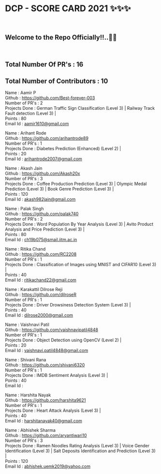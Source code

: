 <h1> DCP - SCORE CARD 2021 ✨✨✨ </h1> <br>
<h2> Welcome to the Repo Officially!!..🙌👏 </h2> <br>

## Total Number Of PR's : 16
## Total Number of Contributors : 10
  
Name : Aamir P <br>
Github : https://github.com/Best-forever-003 <br>
Number of PR's : 2 <br>
Projects Done : German Traffic Sign Classification (Level 3) | Railway Track Fault detection (Level 3) | <br>
Points : 80 <br>
Email Id : aamir1610@gmail.com

Name : Arihant Rode <br>
Github : https://github.com/arihantrode89 <br>
Number of PR's : 1 <br>
Projects Done : Diabetes Prediction (Enhanced) (Level 2) | <br>
Points : 20 <br>
Email Id : arihantrode2007@gmail.com

Name : Akash Jain <br>
Github : https://github.com/Akash20x <br>
Number of PR's : 3 <br>
Projects Done : Coffee Production Prediction (Level 3) | Olympic Medal Prediction (Level 3) | Book Genre Prediction (Level 3) | <br>
Points : 120 <br>
Email Id : akash982jain@gmail.com

Name : Palak Singh <br>
Github : https://github.com/palak740 <br>
Number of PR's : 2 <br>
Projects Done : Word Population By Year Analysis (Level 3) | Avito Product Analysis and Price Prediction (Level 3) | <br>
Points : 80 <br>
Email Id : ch19b075@smail.iitm.ac.in

Name : Ritika Chand <br>
Github : https://github.com/RC2208 <br>
Number of PR's : 1 <br>
Projects Done : Classification of Images using MNIST and CIFAR10 (Level 3) | <br>
Points : 40 <br>
Email Id : ritikachand22@gmail.com

Name : Karakattil Dilrose Reji <br>
Github : https://github.com/dilroseR <br>
Number of PR's : 1 <br>
Projects Done : Driver Drowsiness Detection System (Level 3) | <br>
Points : 40 <br>
Email Id : dilrose2000@gmail.com

Name : Vaishnavi Patil <br>
Github : https://github.com/vaishnavipatil4848 <br>
Number of PR's : 1 <br>
Projects Done : Object Detection using OpenCV (Level 2) | <br>
Points : 20 <br>
Email Id : vaishnavi.patil4848@gmail.com

Name : Shivani Rana <br>
Github : https://github.com/shivani6320 <br>
Number of PR's : 1 <br>
Projects Done : IMDB Sentiment Analysis (Level 3) | <br>
Points : 40 <br>
Email Id : 

Name : Harshita Nayak <br>
Github : https://github.com/harshita9621 <br>
Number of PR's : 1 <br>
Projects Done : Heart Attack Analysis (Level 3) | <br>
Points : 40 <br>
Email Id : harshitanayak40@gmail.com

Name : Abhishek Sharma <br>
Github : https://github.com/aryantiwari10 <br>
Number of PR's : 3 <br>
Projects Done : Ramen Noodles Rating Analysis (Level 3) | Voice Gender Identification (Level 3) | Salt Deposits Identification and Prediction (Level 3) | <br>
Points : 120 <br>
Email Id : abhishek.uemk2019@yahoo.com



